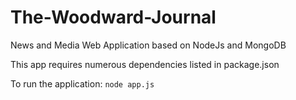 # The-Woodward-Journal
News and Media Web Application based on NodeJs and MongoDB

This app requires numerous dependencies listed in package.json

To run the application: `node app.js`
